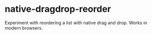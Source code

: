 native-dragdrop-reorder
=======================

Experiment with reordering a list with native drag and drop. Works in modern browsers.
